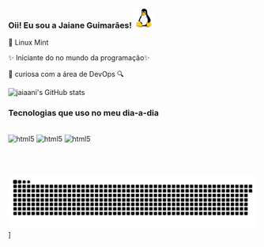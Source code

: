 ### Oii! Eu sou a Jaiane Guimarães!  <a href="https://www.linux.org/" target="_blank" rel="noreferrer"> <img src="https://raw.githubusercontent.com/devicons/devicon/master/icons/linux/linux-original.svg" alt="linux" width="40" height="40"/> </a>  

🌱 Linux Mint


✨ Iniciante do no mundo da programação✨

🔎 curiosa com a área de DevOps 🔍


![jaiaani's GitHub stats](https://github-readme-stats.vercel.app/api?username=jaiaani&show_icons=true&theme=radical)

### Tecnologias que uso no meu dia-a-dia

<div style="display: "inline_block"><br/>
    <img aling="center" alt="html5" src="https://img.shields.io/badge/HTML5-E34F26?style=for-the-badge&logo=html5&logoColor=white"/>
    <img aling="center" alt="html5" src="https://img.shields.io/badge/CSS3-1572B6?style=for-the-badge&logo=css3&logoColor=white"/>
    <img aling="center" alt="html5" src="https://img.shields.io/badge/JavaScript-F7DF1E?style=for-the-badge&logo=javascript&logoColor=black"/>
</div>
<br/> <br/> <br/>
  
  ![Snake animation](https://github.com/jaiaani/jaiaani/blob/output/github-contribution-grid-snake.svg)]
